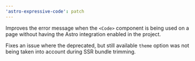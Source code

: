 ```yaml
---
'astro-expressive-code': patch
---
```


Improves the error message when the `<Code>` component is being used on a page without having the Astro integration enabled in the project.

Fixes an issue where the deprecated, but still available `theme` option was not being taken into account during SSR bundle trimming.
